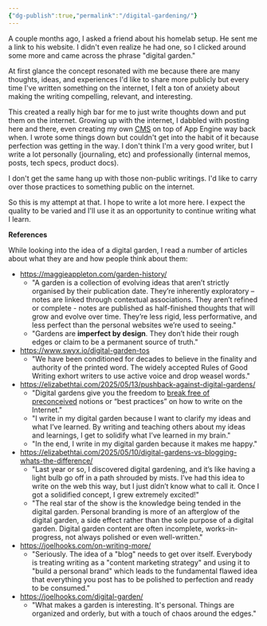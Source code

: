 ```yaml
---
{"dg-publish":true,"permalink":"/digital-gardening/"}
---
```


A couple months ago, I asked a friend about his homelab setup. He sent me a link to his website. I didn't even realize he had one, so I clicked around some more and came across the phrase "digital garden." 

At first glance the concept resonated with me because there are many thoughts, ideas, and experiences I'd like to share more publicly but every time I've written something on the internet, I felt a ton of anxiety about making the writing compelling, relevant, and interesting. 

This created a really high bar for me to just write thoughts down and put them on the internet. Growing up with the internet, I dabbled with posting here and there, even creating my own [CMS](https://github.com/nickdirienzo/web.py-Blog) on top of App Engine way back when. I wrote some things down but couldn't get into the habit of it because perfection was getting in the way. I don't think I'm a very good writer, but I write a lot personally (journaling, etc) and professionally (internal memos, posts, tech specs, product docs).

I don't get the same hang up with those non-public writings. I'd like to carry over those practices to something public on the internet.

So this is my attempt at that. I hope to write a lot more here. I expect the quality to be varied and I'll use it as an opportunity to continue writing what I learn. 

**References**

While looking into the idea of a digital garden, I read a number of articles about what they are and how people think about them:

* https://maggieappleton.com/garden-history/
	* "A garden is a collection of evolving ideas that aren’t strictly organised by their publication date. They’re inherently exploratory – notes are linked through contextual associations. They aren’t refined or complete - notes are published as half-finished thoughts that will grow and evolve over time. They’re less rigid, less performative, and less perfect than the personal websites we’re used to seeing."
	* "Gardens are **imperfect by design**. They don’t hide their rough edges or claim to be a permanent source of truth."
* https://www.swyx.io/digital-garden-tos
	* "We have been conditioned for decades to believe in the finality and authority of the printed word. The widely accepted Rules of Good Writing exhort writers to use active voice and drop weasel words."
* https://elizabethtai.com/2025/05/13/pushback-against-digital-gardens/
	* "Digital gardens give you the freedom to [break free of preconceived](https://elizabethtai.com/2023/06/20/how-im-healing-from-algorithms/) notions or “best practices” on how to write on the Internet."
	* "I write in my digital garden because I want to clarify my ideas and what I’ve learned. By writing and teaching others about my ideas and learnings, I get to solidify what I’ve learned in my brain."
	* "In the end, I write in my digital garden because it makes me happy."
* https://elizabethtai.com/2025/05/10/digital-gardens-vs-blogging-whats-the-difference/
	* "Last year or so, I discovered digital gardening, and it’s like having a light bulb go off in a path shrouded by mists. I’ve had this idea to write on the web this way, but I just didn’t know what to call it. Once I got a solidified concept, I grew extremely excited!"
	* "The real star of the show is the knowledge being tended in the digital garden. Personal branding is more of an afterglow of the digital garden, a side effect rather than the sole purpose of a digital garden. Digital garden content are often incomplete, works-in-progress, not always polished or even well-written."
* https://joelhooks.com/on-writing-more/
	* "Seriously. The idea of a "blog" needs to get over itself. Everybody is treating writing as a "content marketing strategy" and using it to "build a personal brand" which leads to the fundamental flawed idea that everything you post has to be polished to perfection and ready to be consumed."
* https://joelhooks.com/digital-garden/
	* "What makes a garden is interesting. It's personal. Things are organized and orderly, but with a touch of chaos around the edges."

